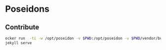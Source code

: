 # Poseidons 

## Contribute 

```bash 
ocker run  -ti -w /opt/poseidon -v $PWD:/opt/poseidon -v $PWD/vendor/bundle:/usr/local/bundle --name poseidon -p 4000:4000 jekyll/jekyll bash
jekyll serve
```

